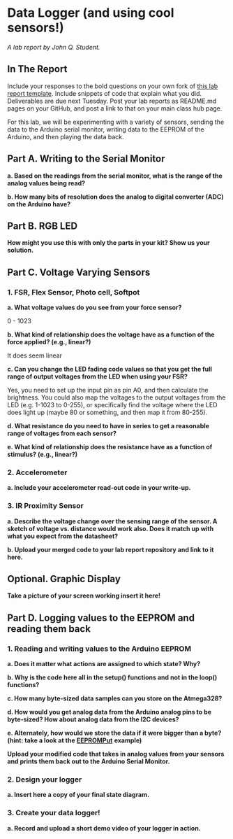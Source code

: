 # Data Logger \(and using cool sensors!\)

_A lab report by John Q. Student._

## In The Report

Include your responses to the bold questions on your own fork of [this lab report template](https://github.com/FAR-Lab/IDD-Fa18-Lab2). Include snippets of code that explain what you did. Deliverables are due next Tuesday. Post your lab reports as README.md pages on your GitHub, and post a link to that on your main class hub page.

For this lab, we will be experimenting with a variety of sensors, sending the data to the Arduino serial monitor, writing data to the EEPROM of the Arduino, and then playing the data back.

## Part A.  Writing to the Serial Monitor

**a. Based on the readings from the serial monitor, what is the range of the analog values being read?**

**b. How many bits of resolution does the analog to digital converter \(ADC\) on the Arduino have?**

## Part B. RGB LED

**How might you use this with only the parts in your kit? Show us your solution.**

## Part C. Voltage Varying Sensors

### 1. FSR, Flex Sensor, Photo cell, Softpot

**a. What voltage values do you see from your force sensor?**

0 - 1023

**b. What kind of relationship does the voltage have as a function of the force applied? \(e.g., linear?\)**

It does seem linear

**c. Can you change the LED fading code values so that you get the full range of output voltages from the LED when using your FSR?**

Yes, you need to set up the input pin as pin A0, and then calculate the brightness. You could also map the voltages to the output voltages from the LED \(e.g. 1-1023 to 0-255\), or specifically find the voltage where the LED does light up \(maybe 80 or something, and then map it from 80-255\). 

**d. What resistance do you need to have in series to get a reasonable range of voltages from each sensor?**

**e. What kind of relationship does the resistance have as a function of stimulus? \(e.g., linear?\)**

### 2. Accelerometer

**a. Include your accelerometer read-out code in your write-up.**

### 3. IR Proximity Sensor

**a. Describe the voltage change over the sensing range of the sensor. A sketch of voltage vs. distance would work also. Does it match up with what you expect from the datasheet?**

**b. Upload your merged code to your lab report repository and link to it here.**

## Optional. Graphic Display

**Take a picture of your screen working insert it here!**

## Part D. Logging values to the EEPROM and reading them back

### 1. Reading and writing values to the Arduino EEPROM

**a. Does it matter what actions are assigned to which state? Why?**

**b. Why is the code here all in the setup\(\) functions and not in the loop\(\) functions?**

**c. How many byte-sized data samples can you store on the Atmega328?**

**d. How would you get analog data from the Arduino analog pins to be byte-sized? How about analog data from the I2C devices?**

**e. Alternately, how would we store the data if it were bigger than a byte? \(hint: take a look at the** [**EEPROMPut**](https://www.arduino.cc/en/Reference/EEPROMPut) **example\)**

**Upload your modified code that takes in analog values from your sensors and prints them back out to the Arduino Serial Monitor.**

### 2. Design your logger

**a. Insert here a copy of your final state diagram.**

### 3. Create your data logger!

**a. Record and upload a short demo video of your logger in action.**

